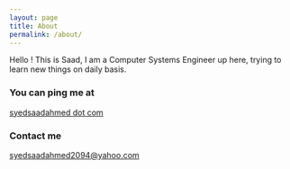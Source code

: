 ```yaml
---
layout: page
title: About
permalink: /about/
---
```


Hello ! This is Saad, I am a Computer Systems Engineer up here, trying to learn new things on daily basis.

### You can ping me at

[syedsaadahmed dot com](https:/www.syedsaadahmed.com)

### Contact me

[syedsaadahmed2094@yahoo.com](mailto:syedsaadahmed2094@yahoo.com)